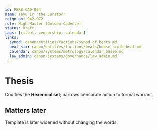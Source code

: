 ```yaml
---
id: PERS:CAD-004
name: Teyu Ir "the Curator"
reign_ao: 942–972
role: High Master (Golden Cadence)
status: Draft
tags: [ritual, censorship, calendar]
links:
  synod: canon/entities/factions/synod_of_beats.md
  beat_six: canon/entities/factions/beats/house_sixth_beat.md
  calendar: canon/systems/metrology/calendar_base6.md
  law_admin: canon/systems/governance/law_admin.md
---
```


# Thesis
Codifies the **Hexennial set**; narrows censorate action to formal warrant.

## Matters later
Template is later widened without changing the words.
